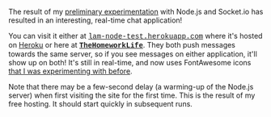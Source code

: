 <p>The result of my <a href="http://www.thehomeworklife.co.nf/index.html?post=27">preliminary experimentation</a> with Node.js and Socket.io has resulted in an interesting, real-time chat application!</p><p>You can visit it either at <a href="https://lam-node-test.herokuapp.com" style="font-family:courier">lam-node-test.herokuapp.com</a></code> where it's hosted on <a href="https://www.heroku.com/">Heroku</a> or here at <strong><a href="http://www.thehomeworklife.co.nf/extras/Chat" style="font-family: courier">TheHomeworkLife</a></strong>. They both push messages towards the same server, so if you see messages on either application, it'll show up on both! It's still in real-time, and now uses FontAwesome icons <a href="http://www.thehomeworklife.co.nf/index.html?post=25">that I was experimenting with before</a>.</p><p>Note that there may be a few-second delay (a warming-up of the Node.js server) when first visiting the site for the first time. This is the result of my free hosting. It should start quickly in subsequent runs.</p>
